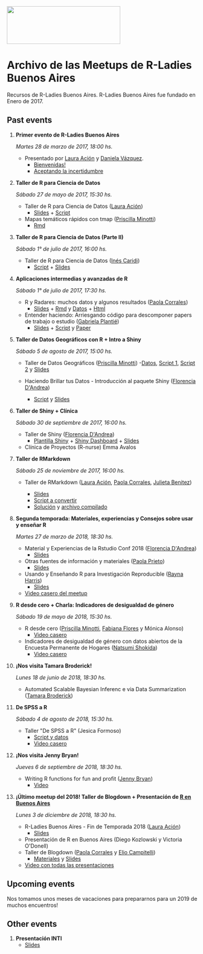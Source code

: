 <img src="https://github.com/rladies/starter-kit/blob/master/logo/R-LadiesGlobal_RBG_online_LogoWithText_Horizontal.png" data-canonical-src="https://github.com/rladies/starter-kit/blob/master/logo/R-LadiesGlobal_RBG_online_LogoWithText_Horizontal.png" width="300" height="100" />

# Archivo de las Meetups de R-Ladies Buenos Aires

Recursos de R-Ladies Buenos Aires.
R-Ladies Buenos Aires fue fundado en Enero de 2017.

## Past events
  1. **Primer evento de R-Ladies Buenos Aires**

      *Martes 28 de marzo de 2017, 18:00 hs.*
      - Presentado por [Laura Ación](https://lacion.rbind.io/) y [Daniela Vázquez](http://d4tagirl.com).
          * [Bienvenidas!](https://github.com/rladies/meetup-presentations_buenosaires/raw/master/2017-03-28-Primer-evento-de-R-Ladies-Buenos-Aires/LA-Bienvenidas.pdf)
          * [Aceptando la incertidumbre](https://github.com/rladies/meetup-presentations_buenosaires/raw/master/2017-03-28-Primer-evento-de-R-Ladies-Buenos-Aires/DV-Aceptando-la-Incertidumbre.pdf)


  2. **Taller de R para Ciencia de Datos**

       *Sábado 27 de mayo de 2017, 15:30 hs.*
       - Taller de R para Ciencia de Datos ([Laura Ación](https://lacion.rbind.io/))
          * [Slides](https://github.com/rladies/meetup-presentations_buenosaires/raw/master/2017-05-27-Segundo-evento-Taller-Ciencia-de-Datos/Taller_R4DS_Parte_I.pptx) + [Script](https://github.com/rladies/meetup-presentations_buenosaires/raw/master/2017-05-27-Segundo-evento-Taller-Ciencia-de-Datos/Taller_R4DS_Parte_I.R)
      - Mapas temáticos rápidos con tmap ([Priscilla Minotti](http://unsam.academia.edu/PMinotti))
          * [Rmd](https://github.com/rladies/meetup-presentations_buenosaires/raw/master/2017-05-27-Segundo-evento-Taller-Ciencia-de-Datos/tmaps_Pminotti.Rmd)

  3. **Taller de R para Ciencia de Datos (Parte II)**

        *Sábado 1° de julio de 2017, 16:00 hs.*
        - Taller de R para Ciencia de Datos ([Inés Caridi](http://www.ic.fcen.uba.ar/Integrantes-Investigadores.php))
          - [Script](https://raw.githubusercontent.com/rladies/meetup-presentations_buenosaires/master/2017-07-01-Tercer-evento-Taller-Ciencia-de-Datos-II/Taller_R4DS_Parte_II.R) + [Slides](https://github.com/rladies/meetup-presentations_buenosaires/raw/master/2017-07-01-Tercer-evento-Taller-Ciencia-de-Datos-II/20170701_Taller_R4DS_parte2.pptx)

  4. **Aplicaciones intermedias y avanzadas de R**

        *Sábado 1° de julio de 2017, 17:30 hs.*
        - R y Radares: muchos datos y algunos resultados ([Paola Corrales](https://twitter.com/PaobCorrales))
          - [Slides](https://github.com/rladies/meetup-presentations_buenosaires/raw/master/2017-07-01-Tercer-evento-Aplicaciones-en-R/Charla_Paola_Corrales_RLadies.pptx) + [Rmd](https://github.com/rladies/meetup-presentations_buenosaires/raw/master/2017-07-01-Tercer-evento-Aplicaciones-en-R/Charla_Paola_Corrales_RLadies.Rmd) y [Datos](https://github.com/rladies/meetup-presentations_buenosaires/tree/master/2017-07-01-Tercer-evento-Aplicaciones-en-R/Datos) + [Html](https://raw.githubusercontent.com/rladies/meetup-presentations_buenosaires/master/2017-07-01-Tercer-evento-Aplicaciones-en-R/Charla_Paola_Corrales_RLadies.html)
        - Entender haciendo: Arriesgando código para descomponer papers de trabajo o estudio ([Gabriela Plantié](https://www.linkedin.com/in/gabriela-planti%C3%A9-772a8946/?ppe=1))
           - [Slides](https://github.com/rladies/meetup-presentations_buenosaires/raw/master/2017-07-01-Tercer-evento-Aplicaciones-en-R/Charla_Gabriela_Plantie_RLadies.pptx) + [Script](https://github.com/rladies/meetup-presentations_buenosaires/raw/master/2017-07-01-Tercer-evento-Aplicaciones-en-R/scripts_base_loans_2.R) y [Paper](https://github.com/rladies/meetup-presentations_buenosaires/blob/master/2017-07-01-Tercer-evento-Aplicaciones-en-R/EAD_%20loans_paper_%20matrices%20de%20transicion.pdf)

  5. **Taller de Datos Geográficos con R + Intro a Shiny**

      *Sábado 5 de agosto de 2017, 15:00 hs.*
      - Taller de Datos Geográficos ([Priscilla Minotti](http://unsam.academia.edu/PMinotti))
          -[Datos](https://github.com/rladies/meetup-presentations_buenosaires/blob/master/2017-08-05%20-%20Cuarto%20evento%20-%20Taller%20de%20datos%20geograficos%20-parte%201/DatosGeo%20(1).zip), [Script 1](https://github.com/rladies/meetup-presentations_buenosaires/blob/master/2017-08-05%20-%20Cuarto%20evento%20-%20Taller%20de%20datos%20geograficos%20-parte%201/Geo1_Raster.R), [Script 2](https://github.com/rladies/meetup-presentations_buenosaires/blob/master/2017-08-05%20-%20Cuarto%20evento%20-%20Taller%20de%20datos%20geograficos%20-parte%201/Geo1_Vector.R) y [Slides](https://github.com/rladies/meetup-presentations_buenosaires/blob/master/2017-08-05%20-%20Cuarto%20evento%20-%20Taller%20de%20datos%20geograficos%20-parte%201/RLadiesBA-05082017-Geo1.pdf)

      - Haciendo Brillar tus Datos - Introducción al paquete Shiny ([Florencia D'Andrea](https://www.researchgate.net/profile/Maria_Dandrea2))
         - [Script](https://github.com/rladies/meetup-presentations_buenosaires/tree/master/2017-08-05%20-%20Cuarto%20evento%20-%20Intro%20a%20Shiny) y [Slides](https://github.com/rladies/meetup-presentations_buenosaires/blob/master/2017-08-05%20-%20Cuarto%20evento%20-%20Intro%20a%20Shiny/RLADIES2017.ppsx)


   6. **Taller de Shiny + Clínica**

      *Sábado 30 de septiembre de 2017, 16:00 hs.*
      - Taller de Shiny ([Florencia D'Andrea](https://twitter.com/cantoflor_87?lang=es))
         - [Plantilla Shiny](https://github.com/rladies/meetup-presentations_buenosaires/blob/master/2017-09-30%20-%20Quinto%20evento%20-%20Taller%20de%20Shiny/PlantillaShiny.R) + [Shiny Dashboard](https://github.com/rladies/meetup-presentations_buenosaires/tree/master/2017-09-30%20-%20Quinto%20evento%20-%20Taller%20de%20Shiny/Dashboard) + [Slides](https://github.com/rladies/meetup-presentations_buenosaires/blob/master/2017-09-30%20-%20Quinto%20evento%20-%20Taller%20de%20Shiny/RLADIES2017parte2.pptx)
      - Clínica de Proyectos (R-nurse) Emma Avalos

  7. **Taller de RMarkdown**

      *Sábado 25 de noviembre de 2017, 16:00 hs.*
      - Taller de RMarkdown ([Laura Ación](https://lacion.rbind.io/), [Paola Corrales](https://twitter.com/PaobCorrales), [Julieta Benitez](https://twitter.com/July_Benitezs))

        - [Slides](https://github.com/rladies/meetup-presentations_buenosaires/blob/master/2017-11-25%20-%20Sexto%20evento%20-%20Taller%20de%20RMarkdown/Taller%20de%20RMarkdown.pptx)
        - [Script a convertir](https://github.com/rladies/meetup-presentations_buenosaires/blob/master/2017-11-25%20-%20Sexto%20evento%20-%20Taller%20de%20RMarkdown/Script%20a%20convertir.R)
        - [Solución](https://github.com/rladies/meetup-presentations_buenosaires/blob/master/2017-11-25%20-%20Sexto%20evento%20-%20Taller%20de%20RMarkdown/Script%20convertido.Rmd) y [archivo compilado](https://github.com/rladies/meetup-presentations_buenosaires/blob/master/2017-11-25%20-%20Sexto%20evento%20-%20Taller%20de%20RMarkdown/Script_convertido.pdf)

  8. **Segunda temporada: Materiales, experiencias y Consejos sobre usar y enseñar R**

      *Martes 27 de marzo de 2018, 18:30 hs.*
      - Material y Experiencias de la Rstudio Conf 2018 ([Florencia D'Andrea](https://twitter.com/cantoflor_87?lang=es))
          - [Slides](https://github.com/rladies/meetup-presentations_buenosaires/blob/master/2018-03-27%20-%20Primer%20evento%202018/2018-Rladies-1-Presentacion%2BRstudioConf.pptx)
      - Otras fuentes de información y materiales ([Paola Prieto](https://twitter.com/PaoPrieto))
          - [Slides](https://github.com/rladies/meetup-presentations_buenosaires/blob/master/2018-03-27%20-%20Primer%20evento%202018/2018%20-%20Rladies%20-1-%20Resultados%20Encuesta.pptx)
      - Usando y Enseñando R para Investigación Reproducible ([Rayna Harris](https://twitter.com/raynamharris))
          - [Slides](https://github.com/rladies/meetup-presentations_buenosaires/blob/master/2018-03-27%20-%20Primer%20evento%202018/2018-03-72-BuenosAires.pdf)
      - [Video casero del meetup](https://youtu.be/GiLxGgZTr9Q)

  9. **R desde cero + Charla: Indicadores de desigualdad de género**

      *Sábado 19 de mayo de 2018, 15:30 hs.*
      - R desde cero ([Priscilla Minotti](http://unsam.academia.edu/PMinotti), [Fabiana Flores](https://twitter.com/Fabiana_Flores) y Mónica Alonso)
        - [Video casero](https://youtu.be/5E07JNr32Ek)
      - Indicadores de desigualdad de género con datos abiertos de la Encuesta Permanente de Hogares ([Natsumi Shokida](https://twitter.com/NatsuSh))
          - [Video casero](https://youtu.be/XIGcMjz1VxE)

  10. **¡Nos visita Tamara Broderick!**

      *Lunes 18 de junio de 2018, 18:30 hs.*
      - Automated Scalable Bayesian Inferenc e via Data Summarization ([Tamara Broderick](http://www.tamarabroderick.com/))

  11. **De SPSS a R**

      *Sábado 4 de agosto de 2018, 15:30 hs.*
      - Taller "De SPSS a R" (Jesica Formoso)
          - [Script y datos](https://github.com/rladies/meetup-presentations_buenosaires/blob/master/2018-08-04%20-%20De%20SPSS%20a%20R/scrip_datos.zip)
          - [Video casero](https://youtu.be/5E07JNr32Ek)

  12. **¡Nos visita Jenny Bryan!**

      *Jueves 6 de septiembre de 2018, 18:30 hs.*
      - Writing R functions for fun and profit ([Jenny Bryan](https://twitter.com/JennyBryan))
          - [Video](https://youtu.be/Z73JvEEzR7Y)

  10. **¡Último meetup del 2018! Taller de Blogdown + Presentación de [R en Buenos Aires](https://renbaires.github.io/)**

      *Lunes 3 de diciembre de 2018, 18:30 hs.*
      - R-Ladies Buenos Aires - Fin de Temporada 2018 ([Laura Ación](https://lacion.rbind.io/))
          - [Slides](https://github.com/rladies/meetup-presentations_buenosaires/blob/master/2018-12-03%20-%20Taller%20de%20Blogdown/Apertura_20181203.pptx)
      - Presentación de R en Buenos Aires (Diego Kozlowski y Victoria O'Donell)
      - Taller de Blogdown ([Paola Corrales](paocorrales.github.io) y [Elio Campitelli](https://eliocamp.github.io/codigo-r/))
          - [Materiales](https://github.com/rladies/meetup-presentations_buenosaires/blob/master/2018-12-03%20-%20Taller%20de%20Blogdown/taller-blogdown.zip) y [Slides](https://github.com/rladies/meetup-presentations_buenosaires/blob/master/2018-12-03%20-%20Taller%20de%20Blogdown/Taller%20de%20Blogdown.pptx)
      - [Video con todas las presentaciones](https://www.youtube.com/watch?v=KLUkxJCz1ew&feature=youtu.be)

## Upcoming events

Nos tomamos unos meses de vacaciones para prepararnos para un 2019 de muchos encuentros!

## Other events
   1. **Presentación INTI**
        - [Slides](https://github.com/rladies/meetup-presentations_buenosaires/raw/master/Otros%20Eventos/INTI_20170608.pptx)

